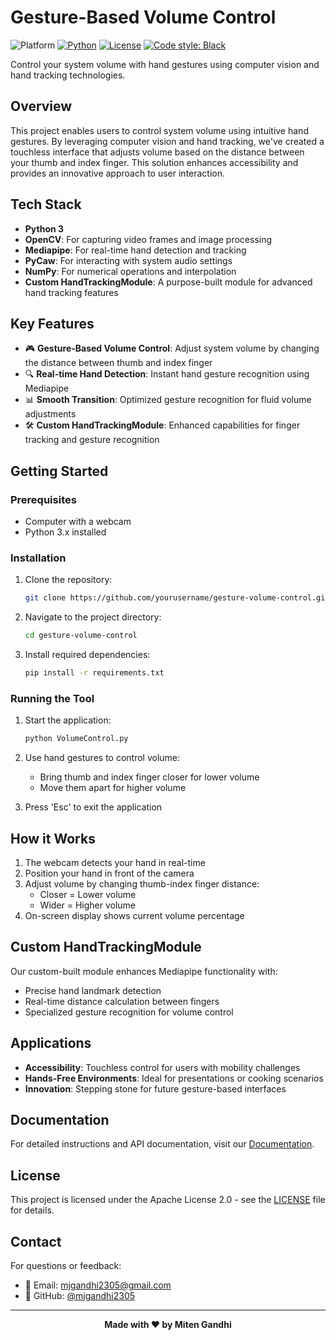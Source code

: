 # Gesture-Based Volume Control

![Platform](https://img.shields.io/badge/Platform-Linux%20%7C%20macOS%20%7C%20Windows-informational)
[![Python](https://img.shields.io/badge/Python-%203.8%20%7C%203.9%20%7C%203.10-informational)](https://www.python.org/)
[![License](https://img.shields.io/badge/License-Apache-green)](./LICENSE)
[![Code style: Black](https://img.shields.io/badge/Code%20style-Black-000.svg)](https://github.com/psf/black)


Control your system volume with hand gestures using computer vision and hand tracking technologies.

## Overview

This project enables users to control system volume using intuitive hand gestures. By leveraging computer vision and hand tracking, we've created a touchless interface that adjusts volume based on the distance between your thumb and index finger. This solution enhances accessibility and provides an innovative approach to user interaction.

## Tech Stack

- **Python 3**
- **OpenCV**: For capturing video frames and image processing
- **Mediapipe**: For real-time hand detection and tracking
- **PyCaw**: For interacting with system audio settings
- **NumPy**: For numerical operations and interpolation
- **Custom HandTrackingModule**: A purpose-built module for advanced hand tracking features

## Key Features

- 🎮 **Gesture-Based Volume Control**: Adjust system volume by changing the distance between thumb and index finger
- 🔍 **Real-time Hand Detection**: Instant hand gesture recognition using Mediapipe
- 📊 **Smooth Transition**: Optimized gesture recognition for fluid volume adjustments
- 🛠️ **Custom HandTrackingModule**: Enhanced capabilities for finger tracking and gesture recognition

## Getting Started

### Prerequisites

- Computer with a webcam
- Python 3.x installed

### Installation

1. Clone the repository:
   ```bash
   git clone https://github.com/yourusername/gesture-volume-control.git
   ```

2. Navigate to the project directory:
   ```bash
   cd gesture-volume-control
   ```

3. Install required dependencies:
   ```bash
   pip install -r requirements.txt
   ```

### Running the Tool

1. Start the application:
   ```bash
   python VolumeControl.py
   ```

2. Use hand gestures to control volume:
   - Bring thumb and index finger closer for lower volume
   - Move them apart for higher volume

3. Press 'Esc' to exit the application

## How it Works

1. The webcam detects your hand in real-time
2. Position your hand in front of the camera
3. Adjust volume by changing thumb-index finger distance:
   - Closer = Lower volume
   - Wider = Higher volume
4. On-screen display shows current volume percentage

## Custom HandTrackingModule

Our custom-built module enhances Mediapipe functionality with:
- Precise hand landmark detection
- Real-time distance calculation between fingers
- Specialized gesture recognition for volume control

## Applications

- **Accessibility**: Touchless control for users with mobility challenges
- **Hands-Free Environments**: Ideal for presentations or cooking scenarios
- **Innovation**: Stepping stone for future gesture-based interfaces

## Documentation

For detailed instructions and API documentation, visit our [Documentation]([link-to-your-documentation](https://github.com/mjgandhi2305/Gesture-Volume-Control/blob/master/docs/docs.md)).

## License

This project is licensed under the Apache License 2.0 - see the [LICENSE](LICENSE) file for details.

## Contact

For questions or feedback:
- 📧 Email: mjgandhi2305@gmail.com
- 🐙 GitHub: [@mjgandhi2305](https://github.com/mjgandhi2305)

---

<div align="center">

**Made with ❤️ by Miten Gandhi**

</div>
